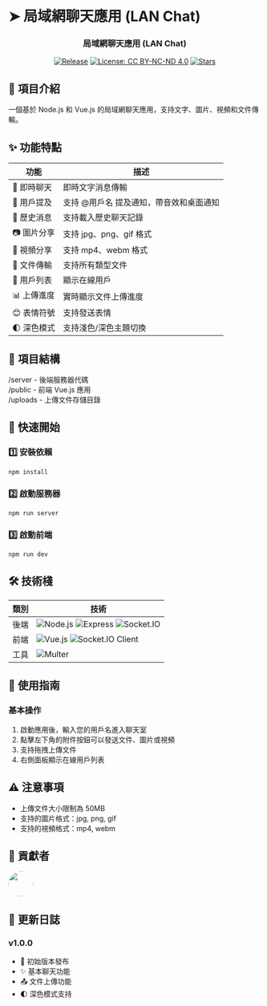 # ➤ 局域網聊天應用 (LAN Chat)
<div align="center">
<p align="center">
  <h3>
    局域網聊天應用 (LAN Chat)
  </h3>
</p>


<p align="center">

[![Release](https://img.shields.io/github/v/release/yeongpin/LanLocalChat?style=flat-square&logo=github&color=blue)](https://github.com/yeongpin/LanLocalChat/releases/latest)
[![License: CC BY-NC-ND 4.0](https://img.shields.io/badge/License-CC_BY--NC--ND_4.0-lightgrey.svg)](https://creativecommons.org/licenses/by-nc-nd/4.0/)
[![Stars](https://img.shields.io/github/stars/yeongpin/LanLocalChat?style=flat-square&logo=github)](https://github.com/yeongpin/LanLocalChat/stargazers)

</p>
</div>

## 📝 項目介紹

一個基於 Node.js 和 Vue.js 的局域網聊天應用，支持文字、圖片、視頻和文件傳輸。

## ✨ 功能特點

| 功能 | 描述 |
|------|------|
| 💬 即時聊天 | 即時文字消息傳輸 |
| 👋 用戶提及 | 支持 @用戶名 提及通知，帶音效和桌面通知 |
| 📜 歷史消息 | 支持載入歷史聊天記錄 |
| 📷 圖片分享 | 支持 jpg、png、gif 格式 |
| 🎥 視頻分享 | 支持 mp4、webm 格式 |
| 📄 文件傳輸 | 支持所有類型文件 |
| 👥 用戶列表 | 顯示在線用戶 |
| 📊 上傳進度 | 實時顯示文件上傳進度 |
| 😊 表情符號 | 支持發送表情 |
| 🌓 深色模式 | 支持淺色/深色主題切換 |

## 📂 項目結構

/server - 後端服務器代碼<br>
/public - 前端 Vue.js 應用<br>
/uploads - 上傳文件存儲目錄<br>


## 🚀 快速開始

### 1️⃣ 安裝依賴
```
npm install
```


### 2️⃣ 啟動服務器
```
npm run server
```


### 3️⃣ 啟動前端
```
npm run dev
```


## 🛠 技術棧

| 類別 | 技術 |
|------|------|
| 後端 | ![Node.js](https://img.shields.io/badge/Node.js-339933?style=flat-square&logo=nodedotjs&logoColor=white) ![Express](https://img.shields.io/badge/Express-000000?style=flat-square&logo=express&logoColor=white) ![Socket.IO](https://img.shields.io/badge/Socket.IO-010101?style=flat-square&logo=socketdotio&logoColor=white) |
| 前端 | ![Vue.js](https://img.shields.io/badge/Vue.js-4FC08D?style=flat-square&logo=vuedotjs&logoColor=white) ![Socket.IO Client](https://img.shields.io/badge/Socket.IO_Client-010101?style=flat-square&logo=socketdotio&logoColor=white) |
| 工具 | ![Multer](https://img.shields.io/badge/Multer-FF6600?style=flat-square&logo=node.js&logoColor=white) |

## 📖 使用指南

### 基本操作
1. 啟動應用後，輸入您的用戶名進入聊天室
2. 點擊左下角的附件按鈕可以發送文件、圖片或視頻
3. 支持拖拽上傳文件
4. 右側面板顯示在線用戶列表

## ⚠️ 注意事項

- 上傳文件大小限制為 50MB
- 支持的圖片格式：jpg, png, gif
- 支持的視頻格式：mp4, webm 

## 👥 貢獻者

<a href="https://github.com/yeongpin">
  <img src="https://github.com/yeongpin.png" width="50" height="50" style="border-radius:50%"/>
</a>

## 📝 更新日誌

### v1.0.0

- 🎉 初始版本發布
- ✨ 基本聊天功能
- 📤 文件上傳功能
- 🌓 深色模式支持

